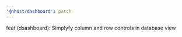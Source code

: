 ```yaml
---
'@nhost/dashboard': patch
---
```


feat (dsashboard): Simplyfy column and row controls in database view
